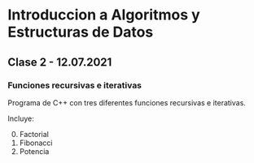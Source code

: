 # Introduccion a Algoritmos y Estructuras de Datos
## Clase 2 - 12.07.2021
### Funciones recursivas e iterativas

Programa de C++ con tres diferentes funciones recursivas e iterativas. 

Incluye:

0. Factorial
1. Fibonacci
2. Potencia